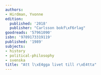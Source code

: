 ```yaml
---
authors:
- Hirdman, Yvonne
edition:
  published: '2018'
  publisher: "Carlsson bokf\xF6rlag"
goodreads: '57961090'
isbn: '9789173319119'
published: '1989'
subjects:
- history
- political-philosophy
- svenska
title: "Att l\xE4gga livet till r\xE4tta"
---
```


